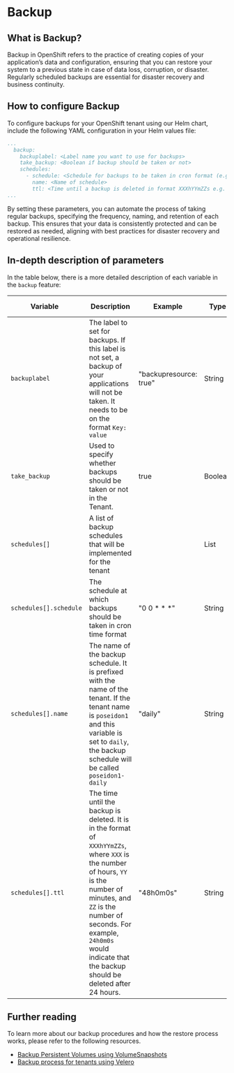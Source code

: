 # Backup

## What is Backup?

Backup in OpenShift refers to the practice of creating copies of your application’s data and configuration, ensuring that you can restore your system to a previous state in case of data loss, corruption, or disaster. Regularly scheduled backups are essential for disaster recovery and business continuity.

## How to configure Backup

To configure backups for your OpenShift tenant using our Helm chart, include the following YAML configuration in your Helm values file:

``` yaml
...
  backup:
    backuplabel: <Label name you want to use for backups>
    take_backup: <Boolean if backup should be taken or not>
    schedules: 
      - schedule: <Schedule for backups to be taken in cron format (e.g. "30 * * * *")>
        name: <Name of schedule> 
        ttl: <Time until a backup is deleted in format XXXhYYmZZs e.g. 24h0m0s >
... 
```

By setting these parameters, you can automate the process of taking regular backups, specifying the frequency, naming, and retention of each backup. This ensures that your data is consistently protected and can be restored as needed, aligning with best practices for disaster recovery and operational resilience.

## In-depth description of parameters

In the table below, there is a more detailed description of each variable in the `backup` feature:


| <div style="width:155px">**Variable**</div>                     | **Description**                                           | **Example**                | **Type**  | **Default Value**  |
|----------------------------------|-----------------------------------------------------------|----------------------------|-----------|---------|
| `backuplabel`             | The label to set for backups. If this label is not set, a backup of your applications will not be taken. It needs to be on the format `Key: value` | "backupresource: true"| String   | "" |
| `take_backup`             | Used to specify whether backups should be taken or not in the Tenant.  | true     | Boolean   | false |
| `schedules[]`      | A list of backup schedules that will be implemented for the tenant |  | List    | "" |
| `schedules[].schedule`      | The schedule at which backups should be taken in cron time format | "0 0 * * *"             | String    | "" |
| `schedules[].name`          | The name of the backup schedule. It is prefixed with the name of the tenant. If the tenant name is `poseidon1` and this variable is set to `daily`, the backup schedule will be called `poseidon1-daily`                         | "daily"            | String    | "" |
| `schedules[].ttl`       | The time until the backup is deleted. It is in the format of `XXXhYYmZZs`, where `XXX` is the number of hours, `YY` is the number of minutes, and `ZZ` is the number of seconds. For example, `24h0m0s` would indicate that the backup should be deleted after 24 hours.| "48h0m0s"                 | String    | "" |

## Further reading

To learn more about our backup procedures and how the restore process works, please refer to the following resources.

- [Backup Persistent Volumes using VolumeSnapshots](../../Storage/Backup/backup-persistent-volumes-using-volumesnapshots.md)
- [Backup process for tenants using Velero](../../Storage/Backup/backup-process-for-tenants-using-velero.md)